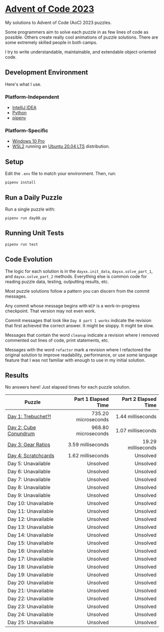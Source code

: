 # [Advent of Code 2023](https://adventofcode.com/2023)

My solutions to Advent of Code (AoC) 2023 puzzles.

Some programmers aim to solve each puzzle in as few lines of code as possible.
Others create really cool animations of puzzle solutions. There are some
extremely skilled people in both camps.

I try to write understandable, maintainable, and extendable object-oriented
code.

## Development Environment

Here's what I use.

### Platform-Independent

* [IntelliJ IDEA](https://www.jetbrains.com/idea/)
* [Python](https://www.python.org/)
* [pipenv](https://pipenv.pypa.io/en/latest/)

### Platform-Specific

* [Windows 10 Pro](https://www.microsoft.com/en-us/software-download/windows10)
* [WSL2](https://learn.microsoft.com/en-us/windows/wsl/install) running
  an [Ubuntu 20.04 LTS](https://ubuntu.com/) distribution.

## Setup
Edit the `.env` file to match your environment. Then, run:

    pipenv install

## Run a Daily Puzzle

Run a single puzzle with:

    pipenv run day08.py

## Running Unit Tests

    pipenv run test

## Code Evolution

The logic for each solution is in the `dayxx.init_data`, `dayxx.solve_part_1`,
and `dayxx.solve_part_2` methods. Everything else is common code for reading
puzzle data, testing, outputting results, etc.

Most puzzle solutions follow a pattern you can discern from the commit
messages.

Any commit whose message begins with `WIP` is a work-in-progress checkpoint.
That version may not even work.

Commit messages that look like `Day 8 part 1 works` indicate the revision
that first achieved the correct answer. It might be sloppy. It might be slow.

Messages that contain the word `cleanup` indicate a revision where I removed
commented out lines of code, print statements, etc.

Messages with the word `refactor` mark a revision where I refactored the
original solution to improve readability, performance, or use some language
feature that I was not familiar with enough to use in my initial solution. 

## Results

No answers here! Just elapsed times for each puzzle solution.

| Puzzle                                                    | Part 1 Elapsed Time | Part 2 Elapsed Time |
|-----------------------------------------------------------|--------------------:|--------------------:|
| [Day 1: Trebuchet?!](https://adventofcode.com/2023/1)     | 735.20 microseconds |   1.44 milliseconds |
| [Day  2: Cube Conundrum](https://adventofcode.com/2023/2) | 968.80 microseconds |   1.07 milliseconds |
| [Day  3: Gear Ratios](https://adventofcode.com/2023/3)    |   3.59 milliseconds |  19.29 milliseconds |
| [Day  4: Scratchcards](https://adventofcode.com/2023/4)   |   1.62 milliseconds |            Unsolved |
| Day  5: Unavailable                                       |            Unsolved |            Unsolved |
| Day  6: Unavailable                                       |            Unsolved |            Unsolved |
| Day  7: Unavailable                                       |            Unsolved |            Unsolved |
| Day  8: Unavailable                                       |            Unsolved |            Unsolved |
| Day  9: Unavailable                                       |            Unsolved |            Unsolved |
| Day 10: Unavailable                                       |            Unsolved |            Unsolved |
| Day 11: Unavailable                                       |            Unsolved |            Unsolved |
| Day 12: Unavailable                                       |            Unsolved |            Unsolved |
| Day 13: Unavailable                                       |            Unsolved |            Unsolved |
| Day 14: Unavailable                                       |            Unsolved |            Unsolved |
| Day 15: Unavailable                                       |            Unsolved |            Unsolved |
| Day 16: Unavailable                                       |            Unsolved |            Unsolved |
| Day 17: Unavailable                                       |            Unsolved |            Unsolved |
| Day 18: Unavailable                                       |            Unsolved |            Unsolved |
| Day 19: Unavailable                                       |            Unsolved |            Unsolved |
| Day 20: Unavailable                                       |            Unsolved |            Unsolved |
| Day 21: Unavailable                                       |            Unsolved |            Unsolved |
| Day 22: Unavailable                                       |            Unsolved |            Unsolved |
| Day 23: Unavailable                                       |            Unsolved |            Unsolved |
| Day 24: Unavailable                                       |            Unsolved |            Unsolved |
| Day 25: Unavailable                                       |            Unsolved |            Unsolved |
